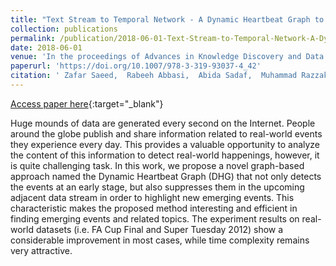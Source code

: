 ```yaml
---
title: "Text Stream to Temporal Network - A Dynamic Heartbeat Graph to Detect Emerging Events on Twitter"
collection: publications
permalink: /publication/2018-06-01-Text-Stream-to-Temporal-Network-A-Dynamic-Heartbeat-Graph-to-Detect-Emerging-Events-on-Twitter
date: 2018-06-01
venue: 'In the proceedings of Advances in Knowledge Discovery and Data Mining, PAKDD 2018'
paperurl: 'https://doi.org/10.1007/978-3-319-93037-4_42'
citation: ' Zafar Saeed,  Rabeeh Abbasi,  Abida Sadaf,  Muhammad Razzak,  Guandong Xu, &quot;Text Stream to Temporal Network - A Dynamic Heartbeat Graph to Detect Emerging Events on Twitter.&quot; In the proceedings of Advances in Knowledge Discovery and Data Mining, PAKDD 2018, 2018.'
---
```

[Access paper here](https://doi.org/10.1007/978-3-319-93037-4_42){:target="_blank"}

Huge mounds of data are generated every second on the Internet. People around the globe publish and share information related to real-world events they experience every day. This provides a valuable opportunity to analyze the content of this information to detect real-world happenings, however, it is quite challenging task. In this work, we propose a novel graph-based approach named the Dynamic Heartbeat Graph (DHG) that not only detects the events at an early stage, but also suppresses them in the upcoming adjacent data stream in order to highlight new emerging events. This characteristic makes the proposed method interesting and efficient in finding emerging events and related topics. The experiment results on real-world datasets (i.e. FA Cup Final and Super Tuesday 2012) show a considerable improvement in most cases, while time complexity remains very attractive.

